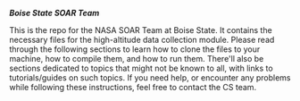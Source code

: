*****Boise State SOAR Team*****

This is the repo for the NASA SOAR Team at Boise State. It contains the necessary files for the high-altitude data collection module. Please read through the following sections to learn how to clone the files to your machine, how to compile them, and how to run them. There'll also be sections dedicated to topics that might not be known to all, with links to tutorials/guides on such topics. If you need help, or encounter any problems while following these instructions, feel free to contact the CS team.
